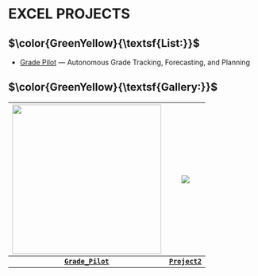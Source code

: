 # EXCEL PROJECTS
## **$\color{GreenYellow}{\textsf{List:}}$**
- [Grade Pilot](https://github.com/Kyros0718/Excel_Projects/tree/main/Grade_Pilot) — Autonomous Grade Tracking, Forecasting, and Planning


## **$\color{GreenYellow}{\textsf{Gallery:}}$**
<div align="center">

|<img src=https://github.com/Kyros0718/Excel_Projects/blob/main/Projects_Image_Folder%20/Grade_Pilot_Images/Grade%20Pilot%20Representation.png width=300>|<img src=https://github.com/Kyros0718/Excel_Projects/blob/main/Projects_Image_Folder%20/General_Images/Empty%20Project%20ICO.png>|
|:---:|:---:|
|[**`Grade_Pilot`**](https://github.com/Kyros0718/Excel_Projects/tree/main/Grade_Pilot)|[**`Project2`**]()|

</div>

